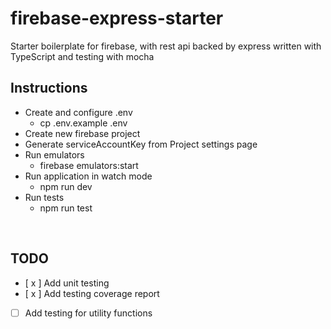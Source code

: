 # firebase-express-starter

Starter boilerplate for firebase, with rest api backed by express written with TypeScript and testing with mocha

## Instructions

- Create and configure .env
  - cp .env.example .env
- Create new firebase project
- Generate serviceAccountKey from Project settings page
- Run emulators
  - firebase emulators:start
- Run application in watch mode
  - npm run dev
- Run tests
  - npm run test

<br/>

## TODO

- [ x ] Add unit testing
- [ x ] Add testing coverage report
- [ ] Add testing for utility functions

